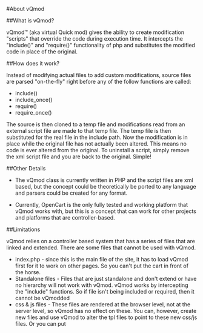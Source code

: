 #About vQmod

##What is vQmod?

vQmod™ (aka virtual Quick mod) gives the ability to create modification "scripts" that override the code during execution time. It intercepts the "include()" and "require()" functionality of php and substitutes the modified code in place of the original.

##How does it work?

Instead of modifying actual files to add custom modifications, source files are parsed "on-the-fly" right before any of the follow functions are called:

  * include()
  * include_once()
  * require()
  * require_once()

The source is then cloned to a temp file and modifications read from an external script file are made to that temp file. The temp file is then substituted for the real file in the include path. Now the modification is in place while the original file has not actually been altered. This means no code is ever altered from the original. To uninstall a script, simply remove the xml script file and you are back to the original. Simple!


##Other Details

  * The vQmod class is currently written in PHP and the script files are xml based, but the concept could be theoretically be ported to any language and parsers could be created for any format.

  * Currently, OpenCart is the only fully tested and working platform that vQmod works with, but this is a concept that can work for other projects and platforms that are controller-based.

##Limitations

vQmod relies on a controller based system that has a series of files that are linked and extended. There are some files that cannot be used with vQmod.
  * index.php - since this is the main file of the site, it has to load vQmod first for it to work on other pages. So you can't put the cart in front of the horse.
  * Standalone files - Files that are just standalone and don't extend or have no hierarchy will not work with vQmod. vQmod works by intercepting the "include" functions. So if file isn't being included or required, then it cannot be vQmodded
  * css & js files - These files are rendered at the browser level, not at the server level, so vQmod has no effect on these. You can, however, create new files and use vQmod to alter the tpl files to point to these new css/js files. Or you can put <style> and <script> tags directly into the tpl file using vQmod.